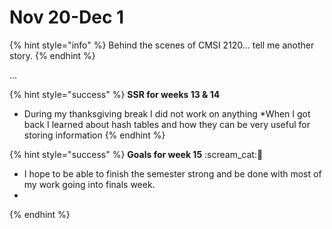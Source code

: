 # Nov 20-Dec 1

{% hint style="info" %}
Behind the scenes of CMSI 2120... tell me another story.
{% endhint %}

...

{% hint style="success" %}
**SSR for weeks 13 & 14**

* During my thanksgiving break I did not work on anything
*When I got back I learned about hash tables and how they can be very useful for storing information
{% endhint %}

{% hint style="success" %}
**Goals for week 15** :scream\_cat::tada:

* I hope to be able to finish the semester strong and be done with most of my work going into finals week.
*
{% endhint %}
